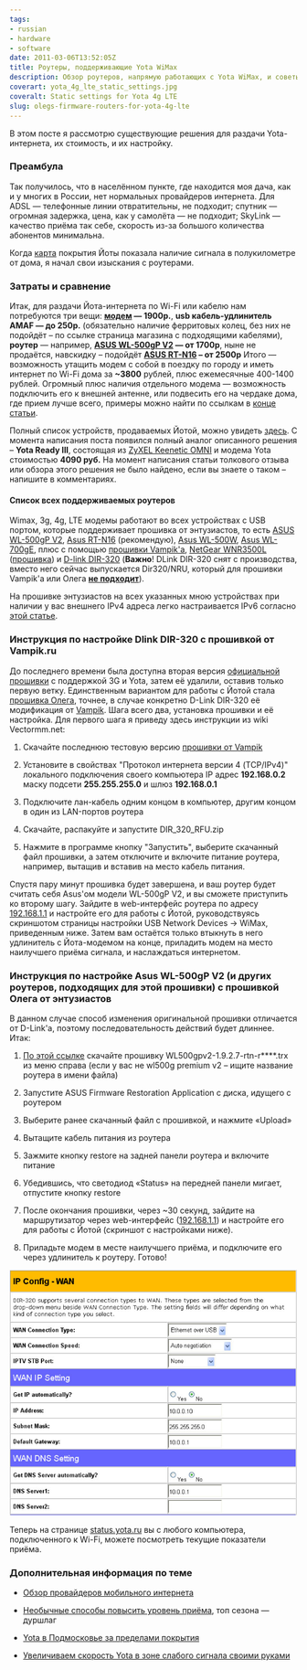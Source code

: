 ```yaml
---
tags:
- russian
- hardware
- software
date: 2011-03-06T13:52:05Z
title: Роутеры, поддерживающие Yota WiMax
description: Обзор роутеров, напрямую работающих с Yota WiMax, и советы по их настройке
coverart: yota_4g_lte_static_settings.jpg
coveralt: Static settings for Yota 4g LTE
slug: olegs-firmware-routers-for-yota-4g-lte
---
```


В этом посте я рассмотрю существующие решения для раздачи Yota-интернета, их стоимость, и их настройку.

### <a id="intro">Преамбула</a>

Так получилось, что в населённом пункте, где находится моя дача, как и у многих в России, нет нормальных провайдеров интернета. Для ADSL — телефонные линии отвратительны, не подходит; спутник — огромная задержка, цена, как у самолёта — не подходит; SkyLink — качество приёма так себе, скорость из-за большого количества абонентов минимальна.

Когда [карта](https://www.yota.ru/coverage/) покрытия Йоты показала наличие сигнала в полукилометре от дома, я начал свои изыскания с роутерами.

<!--more-->

### <a id="spending">Затраты и сравнение</a>

Итак, для раздачи Йота-интернета по Wi-Fi или кабелю нам потребуются три вещи: **[модем](https://www.yota.ru/modem) — 1900р.**, **usb кабель-удлинитель AMAF — до 250р.** (обязательно наличие ферритовых колец, без них не подойдёт – по ссылке страница магазина с подходящими кабелями), **роутер** — например, **[ASUS WL-500gP V2](https://market.yandex.ru/model.xml?hid=723087&modelid=2066161&show-uid=312012312875990561) — от 1700р**, ныне не продаётся, навскидку – подойдёт **[ASUS RT-N16](https://market.yandex.ru/model.xml?&modelid=5053597) – от 2500р** Итого — возможность утащить модем с собой в поездку по городу и иметь интернет по Wi-Fi дома за **~3800** рублей, плюс ежемесячные 400-1400 рублей. Огромный плюс наличия отдельного модема — возможность подключить его к внешней антенне, или подвесить его на чердаке дома, где прием лучше всего, примеры можно найти по ссылкам в [конце статьи](#additional_info).

Полный список устройств, продаваемых Йотой, можно увидеть [здесь](https://www.yota.ru/modem). С момента написания поста появился полный аналог описанного решения – **Yota Ready III**, состоящая из [ZyXEL Keenetic OMNI](https://keenetic.com/en) и модема Yota стоимостью **4090 руб.** На момент написания статьи толкового отзыва или обзора этого решения не было найдено, если вы знаете о таком – напишите в комментариях.

#### <a id="routers_list">Список всех поддерживаемых роутеров</a>

Wimax, 3g, 4g, LTE модемы работают во всех устройствах с USB портом, которые поддерживает прошивка от энтузиастов, то есть [ASUS WL-500gP V2](https://market.yandex.ru/model.xml?hid=723087&modelid=2066161&show-uid=312012312875990561), [Asus RT-N16](https://market.yandex.ru/model.xml?modelid=5053597) (рекомендую), [Asus WL-500W](https://market.yandex.ru/model.xml?modelid=971068), [Asus WL-700gE](https://market.yandex.ru/model.xml?modelid=971069), плюс с помощью [прошивки Vampik'а](https://vampik.ru), [NetGear WNR3500L](https://market.yandex.ru/model.xml?modelid=6314600&hid=723087) ([прошивка](https://vampik.ru/post/1/)) и [D-link DIR-320](https://market.yandex.ru/model.xml?modelid=2094700&hid=723087&text=dir+320&srnum=67) (**Важно**! DLink DIR-320 снят с производства, вместо него сейчас выпускается Dir320/NRU, который для прошивки Vampik'а или Олега **[не подходит](https://vampik.ru/post/1/)**).

На прошивке энтузиастов на всех указанных мною устройствах при наличии у вас внешнего IPv4 адреса легко настраивается <a id="ipv6">IPv6</a> согласно [этой статье](https://github.com/wl500g/wl500g/wiki/GUIIPConfigIPv6HowTo6in4).

### <a id="DIR-320">Инструкция по настройке Dlink DIR-320</a> с прошивкой от Vampik.ru

До последнего времени была доступна вторая версия [официальной прошивки](https://ftp.dlink.ru/pub/Router/DIR-320/Firmware/) с поддержкой 3G и Yota, затем её удалили, оставив только первую ветку. Единственным вариантом для работы с Йотой стала [прошивка Олега](https://github.com/wl500g/wl500g), точнее, в случае конкретно D-Link DIR-320 её модификация от [Vampik](https://vampik.ru/post/1/). Шага всего два, установка прошивки и её настройка. Для первого шага я приведу здесь инструкции из wiki Vectormm.net:

 1. Скачайте последнюю тестовую версию [прошивки от Vampik](https://vampik.ru/post/1/)

 1. Установите в свойствах "Протокол интернета версии 4 (TCP/IPv4)" локального подключения своего компьютера IP адрес **192.168.0.2** маску подсети **255.255.255.0** и шлюз **192.168.0.1**

 1. Подключите лан-кабель одним концом в компьютер, другим концом в один из LAN-портов роутера

 1. Скачайте, распакуйте и запустите DIR_320_RFU.zip

 1. Нажмите в программе кнопку "Запустить", выберите скачанный файл прошивки, а затем отключите и включите питание роутера, например, вытащив и вставив на место кабель питания.

Спустя пару минут прошивка будет завершена, и ваш роутер будет считать себя Asus'ом модели WL-500gP V2, и вы сможете приступить ко второму шагу. Зайдите в web-интерфейс роутера по адресу [192.168.1.1](http://192.168.1.1/) и настройте его для работы с Йотой, руководствуясь скриншотом страницы настройки USB Network Devices -> WiMax, приведенным ниже. Затем вам остаётся только втыкнуть в него удлинитель с Йота-модемом на конце, приладить модем на место наилучшего приёма сигнала, и наслаждаться интернетом.

### <a id="asus-wl500gp"> Инструкция по настройке Asus WL-500gP V2</a> (и других роутеров, подходящих для этой прошивки) с прошивкой Олега от энтузиастов

В данном случае способ изменения оригинальной прошивки отличается от D-Link'а, поэтому последовательность действий будет длиннее. Итак:

 1. [По этой ссылке](https://github.com/wl500g/wl500g) скачайте прошивку WL500gpv2-1.9.2.7-rtn-r****.trx из меню справа (если у вас не wl500g premium v2 – ищите название роутера в имени файла)

 1. Запустите ASUS Firmware Restoration Application с диска, идущего с роутером

 1. Выберите ранее скачанный файл с прошивкой, и нажмите «Upload»

 1. Вытащите кабель питания из роутера

 1. Зажмите кнопку restore на задней панели роутера и включите питание

 1. Убедившись, что светодиод «Status» на передней панели мигает, отпустите кнопку restore

 1. После окончания прошивки, через ~30 секунд, зайдите на маршрутизатор через web-интерфейс ([192.168.1.1](http://192.168.1.1/)) и настройте его для работы с Йотой (скриншот с настройками ниже).

 1. Приладьте модем в месте наилучшего приёма, и подключите его через удлинитель к роутеру. Готово!

![Static settings for Yota 4g LTE](yota_4g_lte_static_settings.jpg#center)

Теперь на странице [status.yota.ru](http://status.yota.ru) вы с любого компьютера, подключенного к Wi-Fi, можете посмотреть текущие показатели приёма.

### <a id="additional_info">Дополнительная информация по теме</a>

* [Обзор провайдеров мобильного интернета](https://habr.com/en/post/101063/)

* [Необычные способы повысить уровень приёма](https://www.yaplakal.com/forum2/topic283978.html), топ сезона — дуршлаг

* [Yota в Подмосковье за пределами покрытия](https://habr.com/en/post/95404/)

* [Увеличиваем скорость Yota в зоне слабого сигнала своими руками](https://habr.com/en/post/92792/)
